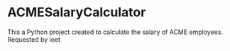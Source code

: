 # ACMESalaryCalculator
This a Python project created to calculate the salary of ACME employees. Requested by ioet
